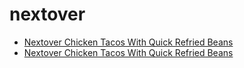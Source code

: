 # nextover

 * [Nextover Chicken Tacos With Quick Refried Beans](../../index/n/nextover-chicken-tacos-with-quick-refried-beans.json)
 * [Nextover Chicken Tacos With Quick Refried Beans](../../index/n/nextover-chicken-tacos-with-quick-refried-beans.json)
